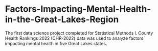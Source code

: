 # Factors-Impacting-Mental-Health-in-the-Great-Lakes-Region
The first data science project completed for Statistical Methods I. County Health Rankings 2022 (CHR-2022) data was used to analyze factors impacting mental health in five Great Lakes states.
